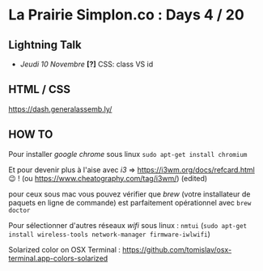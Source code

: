 # La Prairie Simplon.co : Days 4 / 20

## Lightning Talk

- _Jeudi 10 Novembre_ **[?]** CSS: class VS id

## HTML / CSS

https://dash.generalassemb.ly/

## HOW TO

Pour installer *google chrome* sous linux `sudo apt-get install chromium`

Et pour devenir plus à l'aise avec *i3* => https://i3wm.org/docs/refcard.html :wink: ! (ou https://www.cheatography.com/tag/i3wm/) (edited)

pour ceux sous mac vous pouvez vérifier que *brew* (votre installateur de paquets en ligne de commande) est parfaitement opérationnel avec `brew doctor`

Pour sélectionner d'autres réseaux *wifi* sous linux : `nmtui` (`sudo apt-get install wireless-tools network-manager firmware-iwlwifi`)

Solarized color on OSX Terminal : https://github.com/tomislav/osx-terminal.app-colors-solarized
